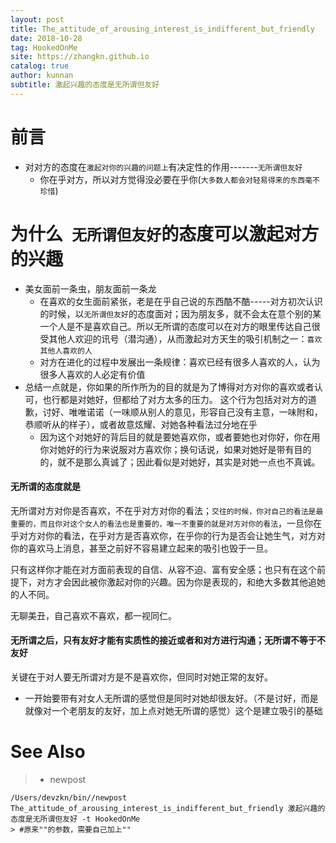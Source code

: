 ```yaml
---
layout: post
title: The_attitude_of_arousing_interest_is_indifferent_but_friendly
date: 2018-10-28
tag: HookedOnMe
site: https://zhangkn.github.io
catalog: true
author: kunnan
subtitle: 激起兴趣的态度是无所谓但友好
---
```






# 前言

* 对对方的态度在`激起对你的兴趣的问题上`有决定性的作用-------`无所谓但友好`
  * 你在乎对方，所以对方觉得没必要在乎你(`大多数人都会对轻易得来的东西毫不珍惜`)



# 为什么` 无所谓但友好`的态度可以激起对方的兴趣



* 美女面前一条虫，朋友面前一条龙
  * 在喜欢的女生面前紧张，老是在乎自己说的东西酷不酷-----对方初次认识的时候，以`无所谓但友好`的态度面对；因为朋友多，就不会太在意个别的某一个人是不是喜欢自己。所以无所谓的态度可以在对方的眼里传达自己很受其他人欢迎的讯号（潜沟通），从而激起对方天生的吸引机制之一：`喜欢其他人喜欢的人`
  * 对方在进化的过程中发展出一条规律：喜欢已经有很多人喜欢的人，认为很多人喜欢的人必定有价值
* 总结一点就是，你如果的所作所为的目的就是为了博得对方对你的喜欢或者认可，也行都是对她好，但都给了对方太多的压力。 这个行为包括对对方的道歉，讨好、唯唯诺诺（一味顺从别人的意见，形容自己没有主意，一味附和，恭顺听从的样子），或者故意炫耀、对她各种看法过分地在乎
  * 因为这个对她好的背后目的就是要她喜欢你，或者要她也对你好，你在用你对她好的行为来说服对方喜欢你；换句话说，如果对她好是带有目的的，就不是那么真诚了；因此看似是对她好，其实是对她一点也不真诚。





#### 无所谓的态度就是

无所谓对方对你是否喜欢，不在乎对方对你的看法；`交往的时候，你对自己的看法是最重要的，而且你对这个女人的看法也是重要的，唯一不重要的就是对方对你的看法`，一旦你在乎对方对你的看法，在乎对方是否喜欢你，在乎你的行为是否会让她生气，对方对你的喜欢马上消息，甚至之前好不容易建立起来的吸引也毁于一旦。



只有这样你才能在对方面前表现的自信、从容不迫、富有安全感；也只有在这个前提下，对方才会因此被你激起对你的兴趣。因为你是表现的，和绝大多数其他追她的人不同。



无聊美丑，自己喜欢不喜欢，都一视同仁。



#### 无所谓之后，只有友好才能有实质性的接近或者和对方进行沟通；无所谓不等于不友好

关键在于对人要无所谓对方是不是喜欢你，但同时对她正常的友好。



* 一开始要带有对女人无所谓的感觉但是同时对她却很友好。（不是讨好，而是就像对一个老朋友的友好，加上点对她无所谓的感觉）这个是建立吸引的基础



# See Also 

>* newpost 
>
```
/Users/devzkn/bin//newpost The_attitude_of_arousing_interest_is_indifferent_but_friendly 激起兴趣的态度是无所谓但友好 -t HookedOnMe
> #原来""的参数，需要自己加上""
```

